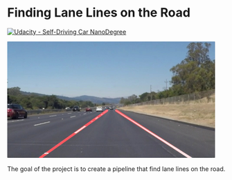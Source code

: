 <!-- [//]: # (Image References)
[image_0]: ./misc/rover_image.jpg -->

# **Finding Lane Lines on the Road**
[![Udacity - Self-Driving Car NanoDegree](https://s3.amazonaws.com/udacity-sdc/github/shield-carnd.svg)](http://www.udacity.com/drive)

<img src="img/laneLines_thirdPass.jpg" width="480" alt="Combined Image" />

The goal of the project is to create a pipeline that find lane lines on the road.
